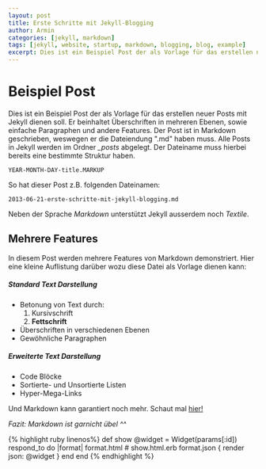 ```yaml
---
layout: post
title: Erste Schritte mit Jekyll-Blogging
author: Armin
categories: [jekyll, markdown]
tags: [jekyll, website, startup, markdown, blogging, blog, example]
excerpt: Dies ist ein Beispiel Post der als Vorlage für das erstellen neuer Posts mit Jekyll dienen soll. Er beinhaltet Überschriften in mehreren Ebenen, sowie einfache Paragraphen und andere Features. Der Post ist in Markdown geschrieben,
---
```



Beispiel Post
=============

Dies ist ein Beispiel Post der als Vorlage für das erstellen neuer Posts mit Jekyll dienen soll.
Er beinhaltet Überschriften in mehreren Ebenen, sowie einfache Paragraphen und andere Features.
Der Post ist in Markdown geschrieben, weswegen er die Dateiendung ".md" haben muss. Alle Posts in
Jekyll werden im Ordner *\_posts* abgelegt. Der Dateiname muss hierbei bereits eine bestimmte 
Struktur haben.

	YEAR-MONTH-DAY-title.MARKUP

So hat dieser Post z.B. folgenden Dateinamen:

	2013-06-21-erste-schritte-mit-jekyll-blogging.md

Neben der Sprache *Markdown* unterstützt Jekyll ausserdem noch *Textile*.

Mehrere Features
----------------

In diesem Post werden mehrere Features von Markdown demonstriert. Hier eine kleine Auflistung darüber
wozu diese Datei als Vorlage dienen kann:

##### Standard Text Darstellung

*	Betonung von Text durch:
	1.	Kursivschrift
	2.	**Fettschrift**
*	Überschriften in verschiedenen Ebenen
*	Gewöhnliche Paragraphen

##### Erweiterte Text Darstellung

*	Code Blöcke
*	Sortierte- und Unsortierte Listen
*	Hyper-Mega-Links

Und Markdown kann garantiert noch mehr. Schaut mal [hier!](http://daringfireball.net/projects/markdown/syntax "Markdown Syntax Referenz")


*Fazit: Markdown ist garnicht übel ^^*

{% highlight ruby linenos%}
def show
  @widget = Widget(params[:id])
  respond_to do |format|
    format.html # show.html.erb 
    format.json { render json: @widget }
  end
end
{% endhighlight %}


